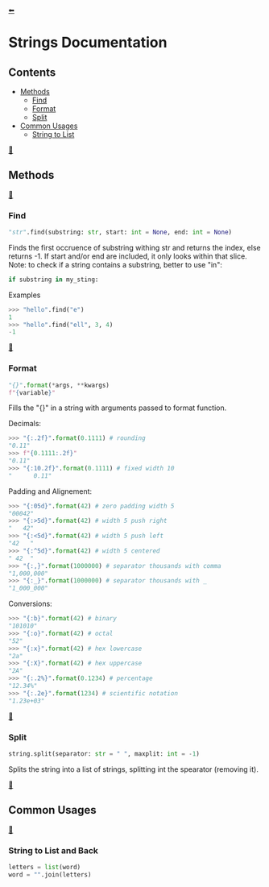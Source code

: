 [⬅](../../README.md)
# Strings Documentation
## Contents
- [Methods](#methods)
  - [Find](#find)
  - [Format](#format)
  - [Split](#split)
- [Common Usages](#common-usages)
  - [String to List](#string-to-list)

[🔼](#strings-documentation)
## Methods

[🔼](#strings-documentation)
### Find

```python
"str".find(substring: str, start: int = None, end: int = None)
```
Finds the first occruence of substring withing str and returns the index, else returns -1.
If start and/or end are included, it only looks within that slice.
Note: to check if a string contains a substring, better to use "in":
```python
if substring in my_sting:
```
Examples
```python
>>> "hello".find("e")
1
>>> "hello".find("ell", 3, 4)
-1
```

[🔼](#strings-documentation)
### Format

```python
"{}".format(*args, **kwargs)
f"{variable}"
```
Fills the "{}" in a string with arguments passed to format function.

Decimals:
```python
>>> "{:.2f}".format(0.1111) # rounding
"0.11"
>>> f"{0.1111:.2f}"
"0.11"
>>> "{:10.2f}".format(0.1111) # fixed width 10
"      0.11"
```
Padding and Alignement:
```python
>>> "{:05d}".format(42) # zero padding width 5
"00042"
>>> "{:>5d}".format(42) # width 5 push right
"   42"
>>> "{:<5d}".format(42) # width 5 push left
"42   "
>>> "{:^5d}".format(42) # width 5 centered
" 42  "
>>> "{:,}".format(1000000) # separator thousands with comma
"1,000,000"
>>> "{:_}".format(1000000) # separator thousands with _
"1_000_000"
```
Conversions:
```python
>>> "{:b}".format(42) # binary
"101010"
>>> "{:o}".format(42) # octal
"52"
>>> "{:x}".format(42) # hex lowercase
"2a"
>>> "{:X}".format(42) # hex uppercase
"2A"
>>> "{:.2%}".format(0.1234) # percentage
"12.34%"
>>> "{:.2e}".format(1234) # scientific notation
"1.23e+03"
```

[🔼](#strings-documentation)
### Split

```python
string.split(separator: str = " ", maxplit: int = -1)
```
Splits the string into a list of strings, splitting int the spearator (removing it).

[🔼](#strings-documentation)
## Common Usages

[🔼](#strings-documentation)
### String to List and Back

```python
letters = list(word)
word = "".join(letters)
```
